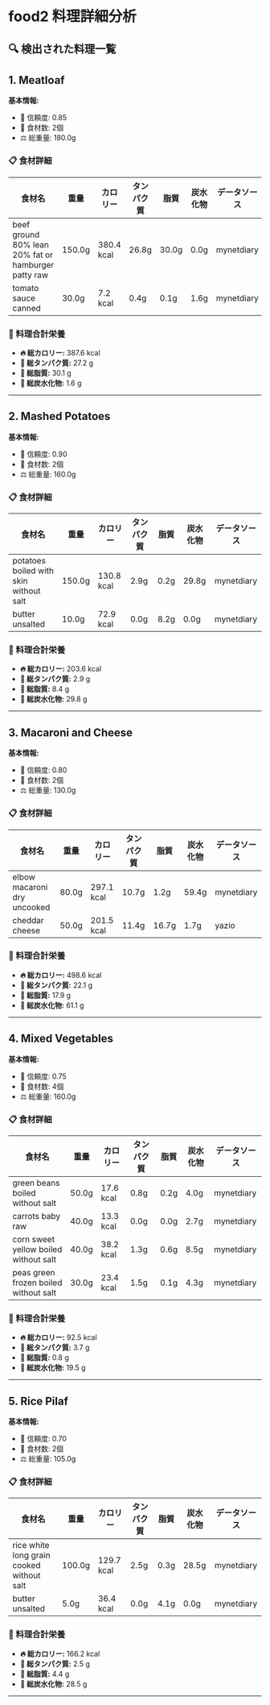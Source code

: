 # food2 料理詳細分析

## 🔍 検出された料理一覧

## 1. Meatloaf

**基本情報:**
- 🎯 信頼度: 0.85
- 🥕 食材数: 2個
- ⚖️ 総重量: 180.0g

### 📋 食材詳細

| 食材名 | 重量 | カロリー | タンパク質 | 脂質 | 炭水化物 | データソース |
|--------|------|----------|------------|------|----------|--------------|
| beef ground 80% lean 20% fat or hamburger patty raw | 150.0g | 380.4 kcal | 26.8g | 30.0g | 0.0g | mynetdiary |
| tomato sauce canned | 30.0g | 7.2 kcal | 0.4g | 0.1g | 1.6g | mynetdiary |

### 🔢 料理合計栄養

- **🔥 総カロリー:** 387.6 kcal
- **🥩 総タンパク質:** 27.2 g
- **🧈 総脂質:** 30.1 g
- **🍞 総炭水化物:** 1.6 g

---

## 2. Mashed Potatoes

**基本情報:**
- 🎯 信頼度: 0.90
- 🥕 食材数: 2個
- ⚖️ 総重量: 160.0g

### 📋 食材詳細

| 食材名 | 重量 | カロリー | タンパク質 | 脂質 | 炭水化物 | データソース |
|--------|------|----------|------------|------|----------|--------------|
| potatoes boiled with skin without salt | 150.0g | 130.8 kcal | 2.9g | 0.2g | 29.8g | mynetdiary |
| butter unsalted | 10.0g | 72.9 kcal | 0.0g | 8.2g | 0.0g | mynetdiary |

### 🔢 料理合計栄養

- **🔥 総カロリー:** 203.6 kcal
- **🥩 総タンパク質:** 2.9 g
- **🧈 総脂質:** 8.4 g
- **🍞 総炭水化物:** 29.8 g

---

## 3. Macaroni and Cheese

**基本情報:**
- 🎯 信頼度: 0.80
- 🥕 食材数: 2個
- ⚖️ 総重量: 130.0g

### 📋 食材詳細

| 食材名 | 重量 | カロリー | タンパク質 | 脂質 | 炭水化物 | データソース |
|--------|------|----------|------------|------|----------|--------------|
| elbow macaroni dry uncooked | 80.0g | 297.1 kcal | 10.7g | 1.2g | 59.4g | mynetdiary |
| cheddar cheese | 50.0g | 201.5 kcal | 11.4g | 16.7g | 1.7g | yazio |

### 🔢 料理合計栄養

- **🔥 総カロリー:** 498.6 kcal
- **🥩 総タンパク質:** 22.1 g
- **🧈 総脂質:** 17.9 g
- **🍞 総炭水化物:** 61.1 g

---

## 4. Mixed Vegetables

**基本情報:**
- 🎯 信頼度: 0.75
- 🥕 食材数: 4個
- ⚖️ 総重量: 160.0g

### 📋 食材詳細

| 食材名 | 重量 | カロリー | タンパク質 | 脂質 | 炭水化物 | データソース |
|--------|------|----------|------------|------|----------|--------------|
| green beans boiled without salt | 50.0g | 17.6 kcal | 0.8g | 0.2g | 4.0g | mynetdiary |
| carrots baby raw | 40.0g | 13.3 kcal | 0.0g | 0.0g | 2.7g | mynetdiary |
| corn sweet yellow boiled without salt | 40.0g | 38.2 kcal | 1.3g | 0.6g | 8.5g | mynetdiary |
| peas green frozen boiled without salt | 30.0g | 23.4 kcal | 1.5g | 0.1g | 4.3g | mynetdiary |

### 🔢 料理合計栄養

- **🔥 総カロリー:** 92.5 kcal
- **🥩 総タンパク質:** 3.7 g
- **🧈 総脂質:** 0.8 g
- **🍞 総炭水化物:** 19.5 g

---

## 5. Rice Pilaf

**基本情報:**
- 🎯 信頼度: 0.70
- 🥕 食材数: 2個
- ⚖️ 総重量: 105.0g

### 📋 食材詳細

| 食材名 | 重量 | カロリー | タンパク質 | 脂質 | 炭水化物 | データソース |
|--------|------|----------|------------|------|----------|--------------|
| rice white long grain cooked without salt | 100.0g | 129.7 kcal | 2.5g | 0.3g | 28.5g | mynetdiary |
| butter unsalted | 5.0g | 36.4 kcal | 0.0g | 4.1g | 0.0g | mynetdiary |

### 🔢 料理合計栄養

- **🔥 総カロリー:** 166.2 kcal
- **🥩 総タンパク質:** 2.5 g
- **🧈 総脂質:** 4.4 g
- **🍞 総炭水化物:** 28.5 g

---

